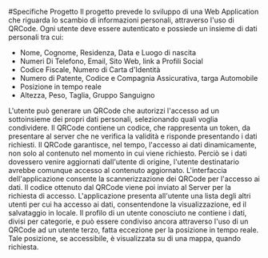 #Specifiche Progetto
Il progetto prevede lo sviluppo di una Web Application che riguarda lo scambio di informazioni personali, attraverso l'uso di QRCode.
Ogni utente deve essere autenticato e possiede un insieme di dati personali tra cui:
* Nome, Cognome, Residenza, Data e Luogo di nascita 
* Numeri Di Telefono, Email, Sito Web, link a Profili Social 
* Codice Fiscale, Numero di Carta d'Identità
* Numero di Patente, Codice e Compagnia Assicurativa, targa Automobile
* Posizione in tempo reale
* Altezza, Peso, Taglia, Gruppo Sanguigno

L'utente può generare un QRCode che autorizzi l'accesso ad un sottoinsieme dei propri dati personali, selezionando quali voglia condividere. Il QRCode contiene un codice, che rappresenta un token, da presentare al server che ne verifica la validità e risponde presentando i dati richiesti. Il QRCode garantisce, nel tempo, l'accesso ai dati dinamicamente, non solo al contenuto nel momento in cui viene richiesto. Perciò se i dati dovessero venire aggiornati dall'utente di origine, l'utente destinatario avrebbe comunque accesso al contenuto aggiornato.
L'interfaccia dell'applicazione consente la scannerizzazione dei QRCode per l'accesso ai dati. Il codice ottenuto dal QRCode viene poi inviato al Server per la richiesta di accesso.
L'applicazione presenta all'utente una lista degli altri utenti per cui ha accesso ai dati, consentendone la visualizzazione, ed il salvataggio in locale.
Il profilo di un utente conosciuto ne contiene i dati, divisi per categorie, e può essere condiviso ancora attraverso l'uso di un QRCode ad un utente terzo, fatta eccezione per la posizione in tempo reale. Tale posizione, se accessibile, è visualizzata su di una mappa, quando richiesta. 


